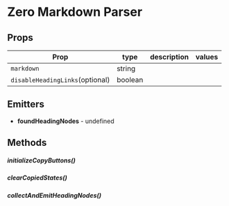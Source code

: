 # Zero Markdown Parser




## Props

| Prop | type | description | values |
| ---- | ---- | ----------- | ------ |
| `markdown` | string |  |  |
| `disableHeadingLinks`<span>(optional)</span> | boolean |  |  |

## Emitters


 - **foundHeadingNodes** - undefined

## Methods

##### initializeCopyButtons()

##### clearCopiedStates()

##### collectAndEmitHeadingNodes()
